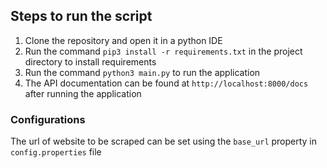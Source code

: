 ## Steps to run the script

1. Clone the repository and open it in a python IDE
2. Run the command `pip3 install -r requirements.txt` in the project directory to install requirements
3. Run the command `python3 main.py` to run the application
4. The API documentation can be found at `http://localhost:8000/docs` after running the application

### Configurations
The url of website to be scraped can be set using the `base_url` property in `config.properties` file
